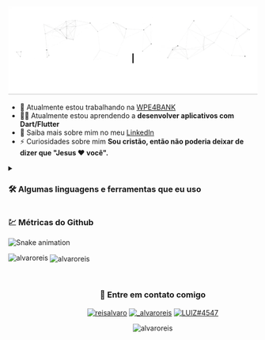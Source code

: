 <p align="center">
  <img src="https://github.com/alvaroreis/alvaroreis/raw/main/assets/header-profile.gif" alt="Oi,  eu sou Álvaro">
</p>

<!--
How to make the bio gif ?
💜 Thanks to [matyo91](https://github.com/matyo91)

I made my with https://codesandbox.io/s/github-profile-2ijk7
Then i recorded my screen to gif on Mac with Quicktime  and save result to [assets/github.mov](assets/github.mov)
This [GIF converter](https://ezgif.com/video-to-gif) help me to create a dedicated command that convert MOV to GIF.
Then i save result to [assets/github.gif](assets/github.gif)
-->

- 🔭 Atualmente estou trabalhando na [WPE4BANK](https://wpe4bank.com/)
- 👨‍💻 Atualmente estou aprendendo a **desenvolver aplicativos com Dart/Flutter**
- 📄 Saiba mais sobre mim no meu [LinkedIn](https://www.linkedin.com/in/reisalvaro/)
- ⚡ Curiosidades sobre mim **Sou cristão, então não poderia deixar de dizer que "Jesus ❤ você".**
<details>
  <summary>
    <h3>🛠 Algumas linguagens e ferramentas que eu uso</h3>
  </summary>
  <p align="left">
    <a href="https://www.java.com" target="_blank" rel="noreferrer">
      <img
        src="https://img.shields.io/badge/Java-ED8B00?style=for-the-badge&logo=java&logoColor=white"
        alt="java"
        height="30"
      />
    </a>
    <a href="https://spring.io/" target="_blank" rel="noreferrer">
      <img
        src="https://img.shields.io/badge/Spring-6DB33F?style=for-the-badge&logo=spring&logoColor=white"
        alt="spring"
        height="30"
      />
    </a>
    <a href="https://dart.dev" target="_blank" rel="noreferrer">
      <img
        src="https://img.shields.io/badge/Dart-0175C2?style=for-the-badge&logo=dart&logoColor=white"
        alt="dart"
        height="30"
      />
    </a>
    <a href="https://flutter.dev" target="_blank" rel="noreferrer">
      <img
        src="https://img.shields.io/badge/Flutter-02569B?style=for-the-badge&logo=flutter&logoColor=white"
        alt="flutter"
        height="30"
      />
    </a>
    <a href="https://ionicframework.com" target="_blank" rel="noreferrer">
      <img
        src="https://img.shields.io/badge/Ionic-3880FF?style=for-the-badge&logo=ionic&logoColor=white"
        alt="ionic"
        height="30"
      />
    </a>
    <a href="https://getbootstrap.com" target="_blank" rel="noreferrer">
      <img
        src="https://img.shields.io/badge/Bootstrap-563D7C?style=for-the-badge&logo=bootstrap&logoColor=white"
        alt="bootstrap"
        height="30"
      />
    </a>
    <a href="https://www.w3.org/html/" target="_blank" rel="noreferrer">
      <img
        src="https://img.shields.io/badge/HTML5-E34F26?style=for-the-badge&logo=html5&logoColor=white"
        alt="html5"
        height="30"
      />
    </a>
    <a href="https://www.w3schools.com/css/" target="_blank" rel="noreferrer">
      <img
        src="https://img.shields.io/badge/CSS3-1572B6?style=for-the-badge&logo=css3&logoColor=white"
        alt="css3"
        height="30"
      />
    </a>
    <a
      href="https://developer.mozilla.org/en-US/docs/Web/JavaScript"
      target="_blank"
      rel="noreferrer"
    >
      <img
        src="https://img.shields.io/badge/JavaScript-F7DF1E?style=for-the-badge&logo=javascript&logoColor=black"
        alt="javascript"
        height="30"
      />
    </a>
    <a href="https://angular.io" target="_blank" rel="noreferrer">
      <img
        src="https://img.shields.io/badge/Angular-DD0031?style=for-the-badge&logo=angular&logoColor=white"
        alt="angular"
        height="30"
      />
    </a>
    <a href="https://www.typescriptlang.org/" target="_blank" rel="noreferrer">
      <img
        src="https://img.shields.io/badge/TypeScript-007ACC?style=for-the-badge&logo=typescript&logoColor=white"
        alt="typescript"
        height="30"
      />
    </a>
    <a href="https://www.oracle.com/" target="_blank" rel="noreferrer">
      <img
        src="https://img.shields.io/badge/Oracle-F80000?style=for-the-badge&logo=oracle&logoColor=black"
        alt="oracle"
        height="30"
      />
    </a>
    <a href="https://www.postgresql.org" target="_blank" rel="noreferrer">
      <img
        src="https://img.shields.io/badge/PostgreSQL-316192?style=for-the-badge&logo=postgresql&logoColor=whiteg"
        alt="postgresql"
        height="30"
      />
    </a>
    <a href="https://www.mysql.com/" target="_blank" rel="noreferrer">
      <img
        src="https://img.shields.io/badge/MySQL-005C84?style=for-the-badge&logo=mysql&logoColor=white"
        alt="mysql"
        height="30"
      />
    </a>
    <a
      href="https://www.microsoft.com/en-us/sql-server"
      target="_blank"
      rel="noreferrer"
    >
      <img
        src="https://img.shields.io/badge/Microsoft%20SQL%20Server-CC2927?style=for-the-badge&logo=microsoft%20sql%20server&logoColor=white"
        alt="mssql"
        height="30"
      />
    </a>
    <a href="https://www.sqlite.org/" target="_blank" rel="noreferrer">
      <img
        src="https://img.shields.io/badge/SQLite-07405E?style=for-the-badge&logo=sqlite&logoColor=white"
        alt="sqlite"
        height="30"
      />
    </a>
    <a href="https://git-scm.com/" target="_blank" rel="noreferrer">
      <img
        src="https://img.shields.io/badge/GIT-E44C30?style=for-the-badge&logo=git&logoColor=white"
        alt="git"
        height="30"
      />
    </a>
    <a href="https://www.jenkins.io" target="_blank" rel="noreferrer">
      <img
        src="https://img.shields.io/badge/Jenkins-D24939?style=for-the-badge&logo=Jenkins&logoColor=white"
        alt="jenkins"
        height="30"
      />
    </a>
    <a href="https://www.ansible.com/" target="_blank" rel="noreferrer">
      <img
        src="https://assets.st-note.com/production/uploads/images/10658030/rectangle_large_type_2_c1fdb5e881da89f35e8517bef7964cc6.jpeg"
        alt="jenkins"
        height="30"
      />
    </a>
    <a href="https://www.docker.com/" target="_blank" rel="noreferrer">
      <img
        src="https://encrypted-tbn0.gstatic.com/images?q=tbn:ANd9GcQhACjgAkH-ctMlue0IRVOdECA5B1eCNrqrjyGvccJaV9mgnBU9ZOYjnHfU05PgRmTpjWM&usqp=CAU"
        alt="docker"
        height="30"
      />
    </a>
    <a href="https://www.nginx.com" target="_blank" rel="noreferrer">
      <img
        src="https://itsubuntu.com/wp-content/uploads/2020/05/Install-Nginx-On-Ubuntu-20.04-LTS.jpeg"
        alt="nginx"
        height="30"
      />
    </a>
    <a href="https://httpd.apache.org/" target="_blank" rel="noreferrer">
      <img
        src="https://takabus.com/tips/wp-content/uploads/2021/10/apache%E3%83%AD%E3%82%B4.png"
        alt="nginx"
        height="30"
      />
    </a>
    <a href="https://www.linux.org/" target="_blank" rel="noreferrer">
      <img
        src="https://img.shields.io/badge/Linux-FCC624?style=for-the-badge&logo=linux&logoColor=black"
        alt="linux"
        height="30"
      />
    </a>
  </p>
</details>


<h3 align="left">💹 Métricas do Github</h3>

![Snake animation](https://github.com/alvaroreis/alvaroreis/blob/output/github-contribution-grid-snake.svg)
 
<p><img align="left" height="175" src="https://github-readme-stats.vercel.app/api/top-langs?username=alvaroreis&show_icons=true&theme=dracula&locale=pt-BR&layout=compact" alt="alvaroreis" /></p>

<p>&nbsp;<img align="center" height="175" src="https://github-readme-stats.vercel.app/api?username=alvaroreis&show_icons=true&theme=dracula&locale=pt-BR" alt="alvaroreis" /></p>

<br />
<h3 align="center">🔗 Entre em contato comigo</h3>
<p align="center">
  <a href="https://linkedin.com/in/reisalvaro" target="blank"
    ><img
      align="center"
      src="https://img.shields.io/badge/LinkedIn-0077B5?style=for-the-badge&logo=linkedin&logoColor=white"
      alt="reisalvaro"
      height="30"
  /></a>
  <a href="https://instagram.com/_alvaroreis" target="blank"
    ><img
      align="center"
      src="https://img.shields.io/badge/Instagram-E4405F?style=for-the-badge&logo=instagram&logoColor=white"
      alt="_alvaroreis"
      height="30"
  /></a>
  <a href="https://discord.gg/LUIZ#4547" target="blank"
    ><img
      align="center"
      src="https://img.shields.io/badge/Discord-7289DA?style=for-the-badge&logo=discord&logoColor=white"
      alt="LUIZ#4547"
      height="30"
  /></a>
</p>

<p align="center"> <img src="https://komarev.com/ghpvc/?username=alvaroreis&label=Profile%20views&color=009dff&style=flat" alt="alvaroreis" /> </p>
<!--
**alvaroreis/alvaroreis** is a ✨ _special_ ✨ repository because its `README.md` (this file) appears on your GitHub profile.

Here are some ideas to get you started:

- 🔭 I’m currently working on ...
- 🌱 I’m currently learning ...
- 👯 I’m looking to collaborate on ...
- 🤔 I’m looking for help with ...
- 💬 Ask me about ...
- 📫 How to reach me: ...
- 😄 Pronouns: ...
- ⚡ Fun fact: ...
-->

